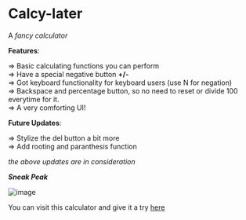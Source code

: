# Calcy-later
A *fancy calculator*

**Features**:  

  ⇒ Basic calculating functions you can perform  
  ⇒ Have a special negative button **+/-**  
  ⇒ Got keyboard functionality for keyboard users (use N for negation)  
  ⇒ Backspace and percentage button, so no need to reset or divide 100 everytime for it.  
  ⇒ A very comforting UI!  
  
  
**Future Updates**:  
  
  ⇒ Stylize the del button a bit more  
  ⇒ Add rooting and paranthesis function  
  
*the above updates are in consideration*


***Sneak Peak***

![image](https://user-images.githubusercontent.com/93607971/234463068-4d1579f6-b972-4501-a8b2-079f25f36a02.png)

You can visit this calculator and give it a try [here](https://10234567z.github.io/Calcy-later/)
